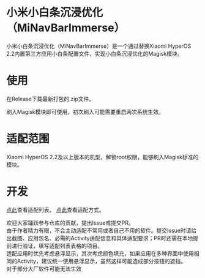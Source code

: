 # 小米小白条沉浸优化（MiNavBarImmerse）

小米小白条沉浸优化（MiNavBarImmerse）是一个通过替换Xiaomi HyperOS 2.2内置第三方应用小白条配置文件，实现小白条沉浸优化的Magisk模块。

# 使用

在Release下载最新打包的.zip文件。

刷入Magisk模块即可使用，初次刷入可能需要重启两次系统生效。

# 适配范围

Xiaomi HyperOS 2.2及以上版本的机型，解锁root权限，能够刷入Magisk标准的模块。

# 开发

[点此](list.md)查看适配列表。
[点此](rule.md)查看适配方式。

欢迎大家踊跃参与仓库的贡献，提出Issue或提交PR。  
由于作者精力有限，不会主动适配不常用或者自己不用的软件。提交Issue时请给出截图、应用包名、必需的Activity适配信息和具体适配要求；PR时还需在本地提前进行验证，填写适配列表表格的项目。  
适配应用时优先考虑悬浮显示，其次考虑颜色填充，如果应用在多种界面中使用相同的Activity，建议统一使用悬浮显示，虽然这样可能造成部分按钮的遮挡。  
对于部分大厂软件可能无法生效  
